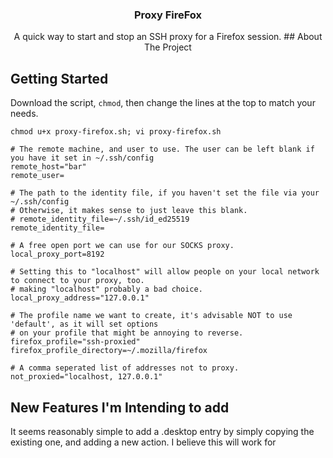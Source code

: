 <div id="top"></div>
<h3 align="center">Proxy FireFox</h3>

  <p align="center">
    A quick way to start and stop an SSH proxy for a Firefox session.
</div>
<!-- ABOUT THE PROJECT -->
## About The Project

<!-- GETTING STARTED -->
## Getting Started

Download the script, `chmod`, then change the lines at the top to match your needs.

`chmod u+x proxy-firefox.sh; vi proxy-firefox.sh`


```
# The remote machine, and user to use. The user can be left blank if you have it set in ~/.ssh/config
remote_host="bar"
remote_user=

# The path to the identity file, if you haven't set the file via your ~/.ssh/config
# Otherwise, it makes sense to just leave this blank.
# remote_identity_file=~/.ssh/id_ed25519
remote_identity_file=

# A free open port we can use for our SOCKS proxy.
local_proxy_port=8192

# Setting this to "localhost" will allow people on your local network to connect to your proxy, too.
# making "localhost" probably a bad choice.
local_proxy_address="127.0.0.1"

# The profile name we want to create, it's advisable NOT to use 'default', as it will set options
# on your profile that might be annoying to reverse.
firefox_profile="ssh-proxied"
firefox_profile_directory=~/.mozilla/firefox

# A comma seperated list of addresses not to proxy.
not_proxied="localhost, 127.0.0.1"
```


## New Features I'm Intending to add

It seems reasonably simple to add a .desktop entry by simply copying the existing one, and adding a new action. I believe this will work for 